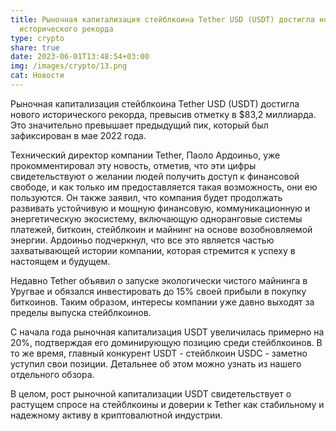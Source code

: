 ```yaml
---
title: Рыночная капитализация стейблкоина Tether USD (USDT) достигла нового
  исторического рекорда
type: crypto
share: true
date: 2023-06-01T13:48:54+03:00
img: /images/crypto/13.png
cat: Новости
---
```

Рыночная капитализация стейблкоина Tether USD (USDT) достигла нового исторического рекорда, превысив отметку в $83,2 миллиарда. Это значительно превышает предыдущий пик, который был зафиксирован в мае 2022 года. 

Технический директор компании Tether, Паоло Ардоиньо, уже прокомментировал эту новость, отметив, что эти цифры свидетельствуют о желании людей получить доступ к финансовой свободе, и как только им предоставляется такая возможность, они ею пользуются. Он также заявил, что компания будет продолжать развивать устойчивую и мощную финансовую, коммуникационную и энергетическую экосистему, включающую одноранговые системы платежей, биткоин, стейблкоин и майнинг на основе возобновляемой энергии. Ардоиньо подчеркнул, что все это является частью захватывающей истории компании, которая стремится к успеху в настоящем и будущем.

Недавно Tether объявил о запуске экологически чистого майнинга в Уругвае и обязался инвестировать до 15% своей прибыли в покупку биткоинов. Таким образом, интересы компании уже давно выходят за пределы выпуска стейблкоинов.

С начала года рыночная капитализация USDT увеличилась примерно на 20%, подтверждая его доминирующую позицию среди стейблкоинов. В то же время, главный конкурент USDT - стейблкоин USDC - заметно уступил свои позиции. Детальнее об этом можно узнать из нашего отдельного обзора.

В целом, рост рыночной капитализации USDT свидетельствует о растущем спросе на стейблкоины и доверии к Tether как стабильному и надежному активу в криптовалютной индустрии.